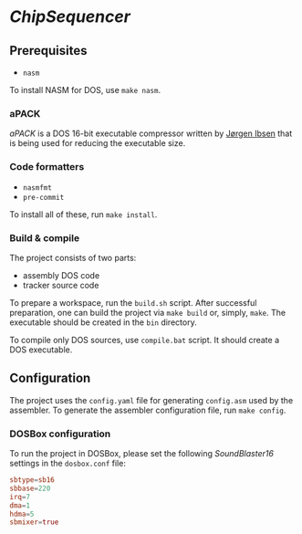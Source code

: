 # _ChipSequencer_

## Prerequisites

* `nasm`

To install NASM for DOS, use `make nasm`.

### aPACK

_aPACK_ is a DOS 16-bit executable compressor written by [Jørgen Ibsen](https://ibsensoftware.com/products_aPACK.html) that is being used for reducing the executable size.

### Code formatters

* `nasmfmt`
* `pre-commit`

To install all of these, run `make install`.

### Build & compile

The project consists of two parts:
* assembly DOS code
* tracker source code

To prepare a workspace, run the `build.sh` script. After successful preparation, one can build the project via `make build` or, simply, `make`. The executable should be created in the `bin` directory.

To compile only DOS sources, use `compile.bat` script. It should create a DOS executable.

## Configuration

The project uses the `config.yaml` file for generating `config.asm` used by the assembler. To generate the assembler configuration file, run `make config`.

### DOSBox configuration

To run the project in DOSBox, please set the following _SoundBlaster16_ settings in the `dosbox.conf` file:

```conf
sbtype=sb16
sbbase=220
irq=7
dma=1
hdma=5
sbmixer=true
```
